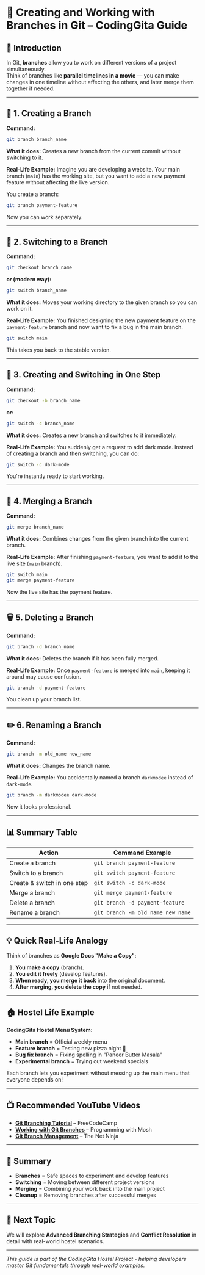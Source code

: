 # 🌿 Creating and Working with Branches in Git – CodingGita Guide

## 📌 Introduction

In Git, **branches** allow you to work on different versions of a project simultaneously.  
Think of branches like **parallel timelines in a movie** — you can make changes in one timeline without affecting the others, and later merge them together if needed.

---

## 🔧 1. Creating a Branch

**Command:**
```bash
git branch branch_name
```

**What it does:**
Creates a new branch from the current commit without switching to it.

**Real-Life Example:**
Imagine you are developing a website. Your main branch (`main`) has the working site, but you want to add a new payment feature without affecting the live version.

You create a branch:
```bash
git branch payment-feature
```

Now you can work separately.

---

## 🔄 2. Switching to a Branch

**Command:**
```bash
git checkout branch_name
```

**or (modern way):**
```bash
git switch branch_name
```

**What it does:**
Moves your working directory to the given branch so you can work on it.

**Real-Life Example:**
You finished designing the new payment feature on the `payment-feature` branch and now want to fix a bug in the main branch.

```bash
git switch main
```

This takes you back to the stable version.

---

## 🚀 3. Creating and Switching in One Step

**Command:**
```bash
git checkout -b branch_name
```

**or:**
```bash
git switch -c branch_name
```

**What it does:**
Creates a new branch and switches to it immediately.

**Real-Life Example:**
You suddenly get a request to add dark mode. Instead of creating a branch and then switching, you can do:

```bash
git switch -c dark-mode
```

You're instantly ready to start working.

---

## 🌉 4. Merging a Branch

**Command:**
```bash
git merge branch_name
```

**What it does:**
Combines changes from the given branch into the current branch.

**Real-Life Example:**
After finishing `payment-feature`, you want to add it to the live site (`main` branch).

```bash
git switch main
git merge payment-feature
```

Now the live site has the payment feature.

---

## 🗑️ 5. Deleting a Branch

**Command:**
```bash
git branch -d branch_name
```

**What it does:**
Deletes the branch if it has been fully merged.

**Real-Life Example:**
Once `payment-feature` is merged into `main`, keeping it around may cause confusion.

```bash
git branch -d payment-feature
```

You clean up your branch list.

---

## ✏️ 6. Renaming a Branch

**Command:**
```bash
git branch -m old_name new_name
```

**What it does:**
Changes the branch name.

**Real-Life Example:**
You accidentally named a branch `darkmodee` instead of `dark-mode`.

```bash
git branch -m darkmodee dark-mode
```

Now it looks professional.

---

## 📊 Summary Table

| Action | Command Example |
|--------|----------------|
| Create a branch | `git branch payment-feature` |
| Switch to a branch | `git switch payment-feature` |
| Create & switch in one step | `git switch -c dark-mode` |
| Merge a branch | `git merge payment-feature` |
| Delete a branch | `git branch -d payment-feature` |
| Rename a branch | `git branch -m old_name new_name` |

---

## 💡 Quick Real-Life Analogy

Think of branches as **Google Docs "Make a Copy"**:

1. **You make a copy** (branch).
2. **You edit it freely** (develop features).
3. **When ready, you merge it back** into the original document.
4. **After merging, you delete the copy** if not needed.

---

## 🏠 Hostel Life Example

**CodingGita Hostel Menu System:**
- **Main branch** = Official weekly menu
- **Feature branch** = Testing new pizza night 🍕
- **Bug fix branch** = Fixing spelling in "Paneer Butter Masala"
- **Experimental branch** = Trying out weekend specials

Each branch lets you experiment without messing up the main menu that everyone depends on!

---

## 📺 Recommended YouTube Videos

- **[Git Branching Tutorial](https://www.youtube.com/watch?v=3a2x1iJFJWc)** – FreeCodeCamp
- **[Working with Git Branches](https://www.youtube.com/watch?v=Q1kHG842HoM)** – Programming with Mosh
- **[Git Branch Management](https://www.youtube.com/watch?v=JTE2Fn_sCZs)** – The Net Ninja

---

## 📝 Summary

- **Branches** = Safe spaces to experiment and develop features
- **Switching** = Moving between different project versions
- **Merging** = Combining your work back into the main project
- **Cleanup** = Removing branches after successful merges

---

## 🚀 Next Topic

We will explore **Advanced Branching Strategies** and **Conflict Resolution** in detail with real-world hostel scenarios.

---

*This guide is part of the CodingGita Hostel Project - helping developers master Git fundamentals through real-world examples.*
